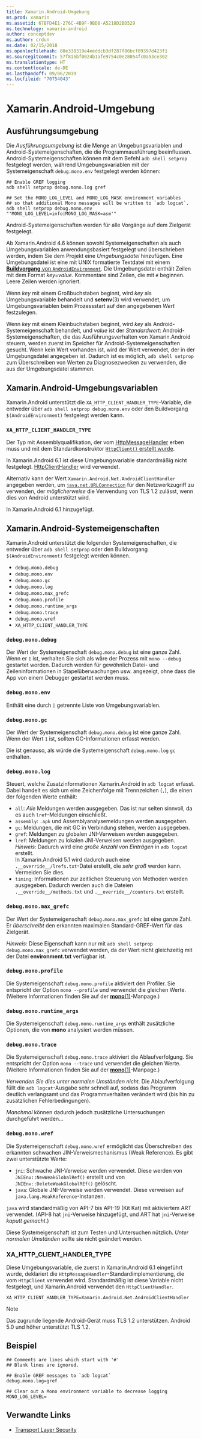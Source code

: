```yaml
---
title: Xamarin.Android-Umgebung
ms.prod: xamarin
ms.assetid: 67BFD4E1-276C-4B9F-9BD8-A5218D2BD529
ms.technology: xamarin-android
author: conceptdev
ms.author: crdun
ms.date: 02/15/2018
ms.openlocfilehash: 80e338319e4eeddcb3df287f86bcf89397d423f1
ms.sourcegitcommit: 57f815bf0024b1afe9754c0e28054fc0a53ce302
ms.translationtype: HT
ms.contentlocale: de-DE
ms.lasthandoff: 09/06/2019
ms.locfileid: "70754043"
---
```

# <a name="xamarinandroid-environment"></a>Xamarin.Android-Umgebung

## <a name="execution-environment"></a>Ausführungsumgebung

Die *Ausführungsumgebung* ist die Menge an Umgebungsvariablen und Android-Systemeigenschaften, die die Programmausführung beeinflussen. Android-Systemeigenschaften können mit dem Befehl `adb shell setprop` festgelegt werden, während Umgebungsvariablen mit der Systemeigenschaft `debug.mono.env` festgelegt werden können:

```shell
## Enable GREF logging
adb shell setprop debug.mono.log gref

## Set the MONO_LOG_LEVEL and MONO_LOG_MASK environment variables
## so that additional Mono messages will be written to `adb logcat`.
adb shell setprop debug.mono.env "'MONO_LOG_LEVEL=info|MONO_LOG_MASK=asm'"
```

Android-Systemeigenschaften werden für alle Vorgänge auf dem Zielgerät festgelegt.

Ab Xamarin.Android 4.6 können sowohl Systemeigenschaften als auch Umgebungsvariablen anwendungsbasiert festgelegt und überschrieben werden, indem Sie dem Projekt eine *Umgebungsdatei* hinzufügen. Eine Umgebungsdatei ist eine mit UNIX formatierte Textdatei mit einem [**Buildvorgang** von `AndroidEnvironment`](~/android/deploy-test/building-apps/build-process.md).
Die Umgebungsdatei enthält Zeilen mit dem Format *key=value*.
Kommentare sind Zeilen, die mit `#` beginnen. Leere Zeilen werden ignoriert.

Wenn *key* mit einem Großbuchstaben beginnt, wird *key* als Umgebungsvariable behandelt und **setenv**(3) wird verwendet, um Umgebungsvariablen beim Prozessstart auf den angegebenen *Wert* festzulegen.

Wenn *key* mit einem Kleinbuchstaben beginnt, wird *key* als Android-Systemeigenschaft behandelt, und *value* ist der *Standardwert*: Android-Systemeigenschaften, die das Ausführungsverhalten von Xamarin.Android steuern, werden zuerst im Speicher für Android-Systemeigenschaften gesucht. Wenn kein Wert vorhanden ist, wird der Wert verwendet, der in der Umgebungsdatei angegeben ist. Dadurch ist es möglich, `adb shell setprop` zum Überschreiben von Werten zu Diagnosezwecken zu verwenden, die aus der Umgebungsdatei stammen.

## <a name="xamarinandroid-environment-variables"></a>Xamarin.Android-Umgebungsvariablen

Xamarin.Android unterstützt die `XA_HTTP_CLIENT_HANDLER_TYPE`-Variable, die entweder über `adb shell setprop debug.mono.env` oder den Buildvorgang `$(AndroidEnvironment)` festgelegt werden kann.

### `XA_HTTP_CLIENT_HANDLER_TYPE`

Der Typ mit Assemblyqualifikation, der vom [HttpMessageHandler](https://docs.microsoft.com/dotnet/api/system.net.http.httpmessagehandler?view=xamarinandroid-7.1) erben muss und mit dem Standardkonstruktor [`HttpClient()` erstellt wurde](https://docs.microsoft.com/dotnet/api/system.net.http.httpclient.-ctor?view=xamarinandroid-7.1#System_Net_Http_HttpClient__ctor).

In Xamarin.Android 6.1 ist diese Umgebungsvariable standardmäßig nicht festgelegt. [HttpClientHandler](https://docs.microsoft.com/dotnet/api/system.net.http.httpclienthandler?view=xamarinandroid-7.1) wird verwendet.

Alternativ kann der Wert `Xamarin.Android.Net.AndroidClientHandler` angegeben werden, um [`java.net.URLConnection`](xref:Java.Net.URLConnection)
für den Netzwerkzugriff zu verwenden, der *möglicherweise* die Verwendung von TLS 1.2 zulässt, wenn dies von Android unterstützt wird.

In Xamarin.Android 6.1 hinzugefügt.

## <a name="xamarinandroid-system-properties"></a>Xamarin.Android-Systemeigenschaften

Xamarin.Android unterstützt die folgenden Systemeigenschaften, die entweder über `adb shell setprop` oder den Buildvorgang `$(AndroidEnvironment)` festgelegt werden können.

- `debug.mono.debug`
- `debug.mono.env`
- `debug.mono.gc`
- `debug.mono.log`
- `debug.mono.max_grefc`
- `debug.mono.profile`
- `debug.mono.runtime_args`
- `debug.mono.trace`
- `debug.mono.wref`
- `XA_HTTP_CLIENT_HANDLER_TYPE`

### `debug.mono.debug`

Der Wert der Systemeigenschaft `debug.mono.debug` ist eine ganze Zahl. Wenn er `1` ist, verhalten Sie sich als wäre der Prozess mit `mono --debug` gestartet worden.
Dadurch werden für gewöhnlich Datei- und Zeileninformationen in Stapelüberwachungen usw. angezeigt, ohne dass die App von einem Debugger gestartet werden muss.

### `debug.mono.env`

Enthält eine durch `|` getrennte Liste von Umgebungsvariablen.

### `debug.mono.gc`

Der Wert der Systemeigenschaft `debug.mono.debug` ist eine ganze Zahl.
Wenn der Wert `1` ist, sollten GC-Informationen erfasst werden.

Die ist genauso, als würde die Systemeigenschaft `debug.mono.log` `gc` enthalten.

### `debug.mono.log`

Steuert, welche Zusatzinformationen Xamarin.Android in `adb logcat` erfasst.
Dabei handelt es sich um eine Zeichenfolge mit Trennzeichen (`,`), die einen der folgenden Werte enthält:

- `all`: *Alle* Meldungen werden ausgegeben. Das ist nur selten sinnvoll, da es auch `lref`-Meldungen einschließt.
- `assembly`: `.apk` und Assemblyanalysemeldungen werden ausgegeben.
- `gc`: Meldungen, die mit GC in Verbindung stehen, werden ausgegeben.
- `gref`: Meldungen zu globalen JNI-Verweisen werden ausgegeben.
- `lref`: Meldungen zu lokalen JNI-Verweisen werden ausgegeben.  
    *Hinweis:* Dadurch wird eine *große Anzahl von Einträgen* in `adb logcat` erstellt.  
    In Xamarin.Android 5.1 wird dadurch auch eine `.__override__/lrefs.txt`-Datei erstellt, die *sehr groß* werden kann.  
    Vermeiden Sie dies.
- `timing`: Informationen zur zeitlichen Steuerung von Methoden werden ausgegeben. Dadurch werden auch die Dateien `.__override__/methods.txt` und `.__override__/counters.txt` erstellt.

### `debug.mono.max_grefc`

Der Wert der Systemeigenschaft `debug.mono.max_grefc` ist eine ganze Zahl.
Er *überschreibt* den erkannten maximalen Standard-GREF-Wert für das Zielgerät.

*Hinweis:* Diese Eigenschaft kann nur mit `adb shell setprop
debug.mono.max_grefc` verwendet werden, da der Wert nicht gleichzeitig mit der Datei **environment.txt** verfügbar ist.

### `debug.mono.profile`

Die Systemeigenschaft `debug.mono.profile` aktiviert den Profiler.
Sie entspricht der Option `mono --profile` und verwendet die gleichen Werte. (Weitere Informationen finden Sie auf der [**mono**(1)](http://docs.go-mono.com/?link=man%3amono(1))-Manpage.)

### `debug.mono.runtime_args`

Die Systemeigenschaft `debug.mono.runtime_args` enthält zusätzliche Optionen, die von **mono** analysiert werden müssen.

### `debug.mono.trace`

Die Systemeigenschaft `debug.mono.trace` aktiviert die Ablaufverfolgung.
Sie entspricht der Option `mono --trace` und verwendet die gleichen Werte. (Weitere Informationen finden Sie auf der [**mono**(1)](http://docs.go-mono.com/?link=man%3amono(1))-Manpage.)

*Verwenden Sie dies unter normalen Umständen nicht.* Die Ablaufverfolgung füllt die `adb logcat`-Ausgabe sehr schnell auf, sodass das Programm deutlich verlangsamt und das Programmverhalten verändert wird (bis hin zu zusätzlichen Fehlerbedingungen).

*Manchmal* können dadurch jedoch zusätzliche Untersuchungen durchgeführt werden...

### `debug.mono.wref`

Die Systemeigenschaft `debug.mono.wref` ermöglicht das Überschreiben des erkannten schwachen JIN-Verweismechanismus (Weak Reference). Es gibt zwei unterstützte Werte:

- `jni`: Schwache JNI-Verweise werden verwendet. Diese werden von `JNIEnv::NewWeakGlobalRef()` erstellt und von `JNIEnv::DeleteWeakGlobalREf()` gelöscht.
- `java`: Globale JNI-Verweise werden verwendet. Diese verweisen auf `java.lang.WeakReference`-Instanzen.

`java` wird standardmäßig von API-7 bis API-19 (Kit Kat) mit aktiviertem ART verwendet. (API-8 hat `jni`-Verweise hinzugefügt, und ART hat `jni`-Verweise *kaputt gemacht*.)

Diese Systemeigenschaft ist zum Testen und Untersuchen nützlich.
*Unter normalen Umständen* sollte sie nicht geändert werden.

### <a name="xa_http_client_handler_type"></a>XA\_HTTP\_CLIENT\_HANDLER\_TYPE

Diese Umgebungsvariable, die zuerst in Xamarin.Android 6.1 eingeführt wurde, deklariert die `HttpMessageHandler`-Standardimplementierung, die vom `HttpClient` verwendet wird. Standardmäßig ist diese Variable nicht festgelegt, und Xamarin.Android verwendet den `HttpClientHandler`.

```shell
XA_HTTP_CLIENT_HANDLER_TYPE=Xamarin.Android.Net.AndroidClientHandler
```

> [!NOTE]
> Das zugrunde liegende Android-Gerät muss TLS 1.2 unterstützen.
Android 5.0 und höher unterstützt TLS 1.2.

## <a name="example"></a>Beispiel

```shell
## Comments are lines which start with '#'
## Blank lines are ignored.

## Enable GREF messages to `adb logcat`
debug.mono.log=gref

## Clear out a Mono environment variable to decrease logging
MONO_LOG_LEVEL=
```

## <a name="related-links"></a>Verwandte Links

- [Transport Layer Security](~/cross-platform/app-fundamentals/transport-layer-security.md)
